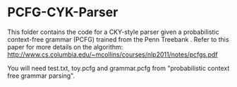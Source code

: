 # PCFG-CYK-Parser
This folder contains the code for a CKY-style parser given a probabilistic context-free grammar (PCFG) trained from the Penn Treebank . Refer to this paper for more details on the algorithm: http://www.cs.columbia.edu/~mcollins/courses/nlp2011/notes/pcfgs.pdf

You will need test.txt, toy.pcfg and grammar.pcfg from "probabilistic context free grammar parsing".
